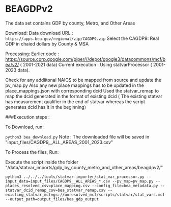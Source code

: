 # BEAGDPv2

The data set contains GDP by  county, Metro, and Other Areas

Download:
Data download URL : `https://apps.bea.gov/regional/zip/CAGDP9.zip`
Select the CAGDP9: Real GDP in chaied dollars by County & MSA


Processing: 
Earlier code : https://source.corp.google.com/piper///depot/google3/datacommons/mcf/bea/v2/ ( 2001-2021 data)
Current execution : Using statvarProcessor ( 2001-2023 data).


Check for any addiitonal NAICS to be mapped from source and update the pv_map.py
Also any new place mappings has to be updated in the place_mappings.json with corresponding dcid
Used the statvar_remap to map the dcid generated in the format of existing dcid ( The existing statvar has measurement qualifier in the end of statvar whereas the script generates dcid has it in the beginning) 

###Execution steps :

To Download, run:

`python3 bea_download.py`
Note : The downloaded file will be saved in "input_files/CAGDP9__ALL_AREAS_2001_2023.csv"

To Process the files, Run:

Execute the script inside the folder "/data/statvar_imports/gdp_by_county_metro_and_other_areas/beagdpv2/"

`python3 ../../../tools/statvar-importer/stat_var_processor.py --input_data=input_files/CAGDP9__ALL_AREAS_*.csv --pv_map=pv_map.py --places_resolved_csv=place_mapping.csv --config_file=bea_metadata.py --statvar_dcid_remap_csv=bea_statvar_remap.csv --existing_statvar_mcf=gs://unresolved_mcf/scripts/statvar/stat_vars.mcf --output_path=output_files/bea_gdp_output`



